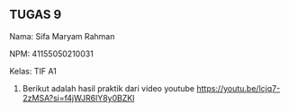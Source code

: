 ## TUGAS 9
Nama: Sifa Maryam Rahman

NPM:	41155050210031

Kelas:	TIF A1


1. Berikut adalah hasil praktik dari video youtube https://youtu.be/lcjq7-2zMSA?si=f4jWJR6lY8y0BZKl
